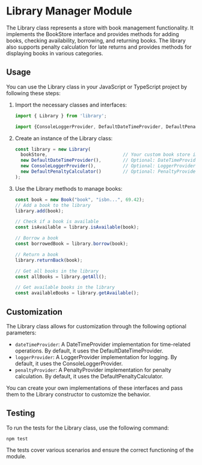 # Library Manager Module

The Library class represents a store with book management functionality. It implements the BookStore interface and provides methods for adding books, checking availability, borrowing, and returning books. The library also supports penalty calculation for late returns and provides methods for displaying books in various categories.

## Usage

You can use the Library class in your JavaScript or TypeScript project by following these steps:

1. Import the necessary classes and interfaces:

   ```javascript
   import { Library } from 'library';
   ```
   
   ```javascript
   import {ConsoleLoggerProvider, DefaultDateTimeProvider, DefaultPenaltyCalculator} from 'provider';
   ```


2. Create an instance of the Library class:

   ```javascript
   const library = new Library(
     bookStore,                            // Your custom book store implementation
     new DefaultDateTimeProvider(),        // Optional: DateTimeProvider implementation for time-related operations
     new ConsoleLoggerProvider(),          // Optional: LoggerProvider implementation for logging
     new DefaultPenaltyCalculator()        // Optional: PenaltyProvider implementation for penalty calculation
   );
   ```

3. Use the Library methods to manage books:

   ```javascript
   const book = new Book("book", "isbn...", 69.42);
   // Add a book to the library
   library.add(book);

   // Check if a book is available
   const isAvailable = library.isAvailable(book);

   // Borrow a book
   const borrowedBook = library.borrow(book);

   // Return a book
   library.returnBack(book);

   // Get all books in the library
   const allBooks = library.getAll();

   // Get available books in the library
   const availableBooks = library.getAvailable();
   ```

## Customization

The Library class allows for customization through the following optional parameters:

- `dateTimeProvider`: A DateTimeProvider implementation for time-related operations. By default, it uses the DefaultDateTimeProvider.
- `loggerProvider`: A LoggerProvider implementation for logging. By default, it uses the ConsoleLoggerProvider.
- `penaltyProvider`: A PenaltyProvider implementation for penalty calculation. By default, it uses the DefaultPenaltyCalculator.

You can create your own implementations of these interfaces and pass them to the Library constructor to customize the behavior.

## Testing

To run the tests for the Library class, use the following command:

```shell
npm test
```

The tests cover various scenarios and ensure the correct functioning of the module.